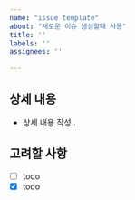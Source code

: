 ```yaml
---
name: "issue template"
about: "새로운 이슈 생성할때 사용"
title: ''
labels: ''
assignees: ''

---
```


## 상세 내용
- 상세 내용 작성..
## 고려할 사항
- [ ] todo
- [x] todo